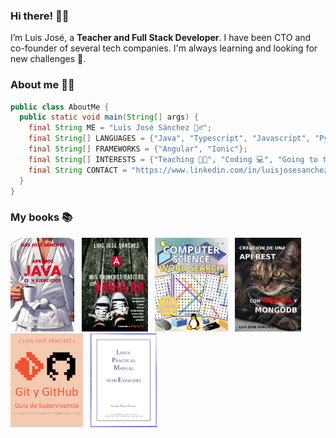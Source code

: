 ### Hi there! 👋🏻

I’m Luis José, a **Teacher and Full Stack Developer**. I have been CTO and co-founder of several tech companies. I'm always learning and looking for new challenges 🚀.

### About me 👨‍💻

```java
public class AboutMe {
  public static void main(String[] args) {
    final String ME = "Luis José Sánchez 🙋‍♂️";
    final String[] LANGUAGES = {"Java", "Typescript", "Javascript", "Python", "PHP", "SQL", "HTML", "CSS"};
    final String[] FRAMEWORKS = {"Angular", "Ionic"};
    final String[] INTERESTS = {"Teaching 👨‍🏫", "Coding 💻", "Going to the gym 🏋️‍♂️", "Running 🏃", "Cars 🚗", "Motorbikes 🏍️", "Vegetarian food 🥑"};
    final String CONTACT = "https://www.linkedin.com/in/luisjosesanchez/";
  }
}

```

### My books 📚

<a href="https://www.amazon.es/dp/B0DT3XMF5C"><img height="150" src="portada_aprende_java_cinturon_blanco_273x400.png"></a>&nbsp;&nbsp;
<a href="https://www.amazon.es/dp/B0DK38HCWR"><img height="150" src="mis_primeros_pasitos_con_angular.jpg"></a>&nbsp;&nbsp;
<a href="https://www.amazon.es/Computer-Science-Word-Search-fundamentals/dp/B0CZF3CCG5/"><img height="150" src="computer_science_word_search.jpg"></a>&nbsp;&nbsp;
<a href="https://leanpub.com/apirestnestjsmongodb"><img height="150" src="nestjs.jpeg"></a>&nbsp;&nbsp;
<a href="https://leanpub.com/gitygithub/"><img height="150" src="gitygithub.jpg"></a>&nbsp;&nbsp;
<a href="https://luisjose.com/assets/descargas/linux/linux_practical_manual_31_07_2014_en.pdf"><img height="150" src="linuxpracticalmanual.png"></a>&nbsp;&nbsp;

<!--
### My books in progress 🚧

<a href="https://leanpub.com/aprendeionic/">
  <img height="150" src="aprendeionic.png">
</a>

<a href="https://leanpub.com/apuntesdejavascriptdees6aes10">
  <img height="150" src="apuntesdejavascript.jpg">
</a>
-->
